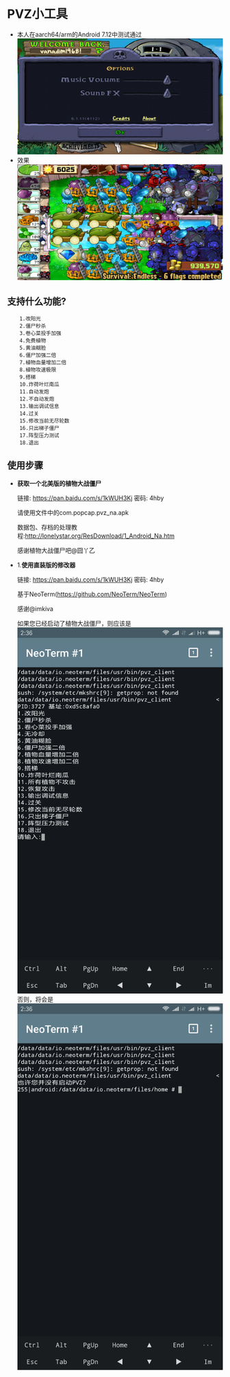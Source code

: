 # PVZ小工具
  * 本人在aarch64/arm的Android 7.12中测试通过
    ![pvz](images/pvz.png)
  * 效果
    ![effect](images/effect.png)
## 支持什么功能?
```
    1.改阳光
    2.僵尸秒杀
    3.卷心菜投手加强
    4.免费植物
    5.黄油糊脸
    6.僵尸加强二倍
    7.植物血量增加二倍
    8.植物攻速极限
    9.搭梯
    10.炸荷叶烂南瓜
    11.自动发炮
    12.不自动发炮
    13.输出调试信息
    14.过关
    15.修改当前无尽轮数
    16.只出梯子僵尸
    17.阵型压力测试
    18.退出
```
## 使用步骤
  * **获取一个北美版的植物大战僵尸**

    链接: https://pan.baidu.com/s/1kWUH3Kj 密码: 4hby

    请使用文件中的com.popcap.pvz_na.apk

    数据包、存档的处理教程:http://lonelystar.org/ResDownload/1_Android_Na.htm

    感谢植物大战僵尸吧@囧丫乙

  * 1.**使用直装版的修改器**

    链接: https://pan.baidu.com/s/1kWUH3Kj 密码: 4hby

    基于NeoTerm(https://github.com/NeoTerm/NeoTerm)

    感谢@imkiva

    如果您已经启动了植物大战僵尸，则应该是
    ![cheater_suceess](images/cheater_success.png)
    否则，将会是
    ![cheater_failure](images/cheater_failure.png)
